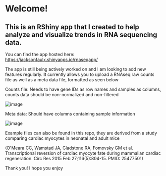 # Welcome! 
## This is an RShiny app that I created to help analyze and visualize trends in RNA sequencing data.
 
You can find the app hosted here: https://jacksonfaulx.shinyapps.io/rnaseqapp/ 

The app is still being actively worked on and I am looking to add new features regularly. It currently allows you to upload a RNAseq raw counts file as well as a meta data file, formatted as seen below


Counts file: Needs to have gene IDs as row names and samples as columns, counts data should be non-normalized and non-filtered

![image](https://github.com/jfaulx/RNAseq_Analysis/assets/143756015/01ffb169-b3eb-43b3-93fa-6e0eb6043864)


Meta data: Should have columns containing sample information

![image](https://github.com/jfaulx/RNAseq_Analysis/assets/143756015/736e8579-8148-4e07-a691-6aa108e5b155)

Example files can also be found in this repo, they are derived from a study comparing cardiac myocytes in neonatal and adult mice

(O'Meara CC, Wamstad JA, Gladstone RA, Fomovsky GM et al. Transcriptional reversion of cardiac myocyte fate during mammalian cardiac regeneration. Circ Res 2015 Feb 27;116(5):804-15. PMID: 25477501)

Thank you! I hope you enjoy
